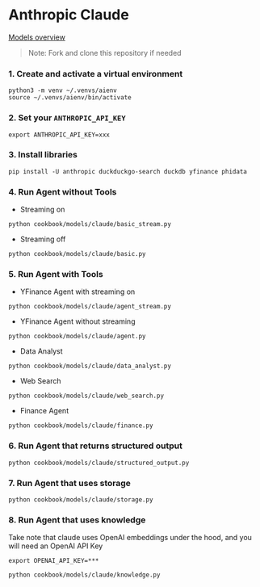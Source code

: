# Anthropic Claude

[Models overview](https://docs.anthropic.com/claude/docs/models-overview)

> Note: Fork and clone this repository if needed

### 1. Create and activate a virtual environment

```shell
python3 -m venv ~/.venvs/aienv
source ~/.venvs/aienv/bin/activate
```

### 2. Set your `ANTHROPIC_API_KEY`

```shell
export ANTHROPIC_API_KEY=xxx
```

### 3. Install libraries

```shell
pip install -U anthropic duckduckgo-search duckdb yfinance phidata
```

### 4. Run Agent without Tools

- Streaming on

```shell
python cookbook/models/claude/basic_stream.py
```

- Streaming off

```shell
python cookbook/models/claude/basic.py
```

### 5. Run Agent with Tools

- YFinance Agent with streaming on

```shell
python cookbook/models/claude/agent_stream.py
```

- YFinance Agent without streaming

```shell
python cookbook/models/claude/agent.py
```

- Data Analyst

```shell
python cookbook/models/claude/data_analyst.py
```

- Web Search

```shell
python cookbook/models/claude/web_search.py
```

- Finance Agent

```shell
python cookbook/models/claude/finance.py
```

### 6. Run Agent that returns structured output

```shell
python cookbook/models/claude/structured_output.py
```

### 7. Run Agent that uses storage

```shell
python cookbook/models/claude/storage.py
```

### 8. Run Agent that uses knowledge

Take note that claude uses OpenAI embeddings under the hood, and you will need an OpenAI API Key
```shell
export OPENAI_API_KEY=***
```

```shell
python cookbook/models/claude/knowledge.py
```


